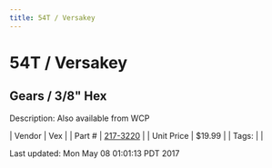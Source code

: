 ```yaml
---
title: 54T / Versakey
---
```


# 54T / Versakey
## Gears / 3/8" Hex
Description: 	Also available from WCP 

| Vendor | Vex | 
| Part # | [217-3220](http://www.vexrobotics.com/vexpro/motion/vexpro-gears/3-8-hex-bore.html) | 
| Unit Price | $19.99 | 
| Tags: |  | 

Last updated: Mon May 08 01:01:13 PDT 2017